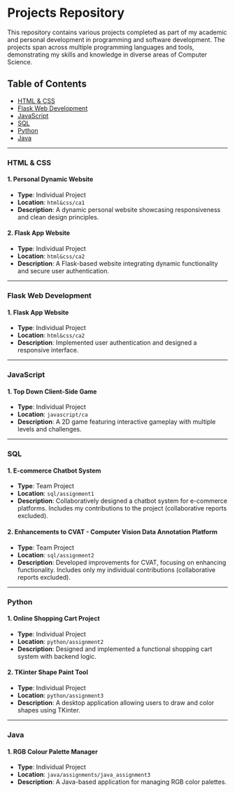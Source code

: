 # Projects Repository

This repository contains various projects completed as part of my academic and personal development in programming and software development. The projects span across multiple programming languages and tools, demonstrating my skills and knowledge in diverse areas of Computer Science.

## Table of Contents

- [HTML & CSS](#html--css)
- [Flask Web Development](#flask-web-development)
- [JavaScript](#javascript)
- [SQL](#sql)
- [Python](#python)
- [Java](#java)

---

### HTML & CSS

#### 1. **Personal Dynamic Website**
- **Type**: Individual Project
- **Location**: `html&css/ca1`
- **Description**: A dynamic personal website showcasing responsiveness and clean design principles.

#### 2. **Flask App Website**
- **Type**: Individual Project
- **Location**: `html&css/ca2`
- **Description**: A Flask-based website integrating dynamic functionality and secure user authentication.

---

### Flask Web Development

#### 1. **Flask App Website**
- **Type**: Individual Project
- **Location**: `html&css/ca2`
- **Description**: Implemented user authentication and designed a responsive interface.

---

### JavaScript

#### 1. **Top Down Client-Side Game**
- **Type**: Individual Project
- **Location**: `javascript/ca`
- **Description**: A 2D game featuring interactive gameplay with multiple levels and challenges.

---

### SQL

#### 1. **E-commerce Chatbot System**
- **Type**: Team Project
- **Location**: `sql/assignment1`
- **Description**: Collaboratively designed a chatbot system for e-commerce platforms. Includes my contributions to the project (collaborative reports excluded).

#### 2. **Enhancements to CVAT - Computer Vision Data Annotation Platform**
- **Type**: Team Project
- **Location**: `sql/assignment2`
- **Description**: Developed improvements for CVAT, focusing on enhancing functionality. Includes only my individual contributions (collaborative reports excluded).

---

### Python

#### 1. **Online Shopping Cart Project**
- **Type**: Individual Project
- **Location**: `python/assignment2`
- **Description**: Designed and implemented a functional shopping cart system with backend logic.

#### 2. **TKinter Shape Paint Tool**
- **Type**: Individual Project
- **Location**: `python/assignment3`
- **Description**: A desktop application allowing users to draw and color shapes using TKinter.

---

### Java

#### 1. **RGB Colour Palette Manager**
- **Type**: Individual Project
- **Location**: `java/assignments/java_assignment3`
- **Description**: A Java-based application for managing RGB color palettes.
